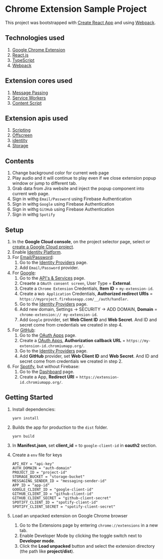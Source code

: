# Chrome Extension Sample Project

This project was bootstrapped with [Create React App](https://github.com/facebook/create-react-app) and using [Webpack](https://webpack.js.org).

## Technologies used

1. [Google Chrome Extension](https://developer.chrome.com/docs/extensions/get-started)
2. [React.js](https://legacy.reactjs.org/)
3. [TypeScript](https://www.typescriptlang.org)
4. [Webpack](https://webpack.js.org)

## Extension cores used

1. [Message Passing](https://developer.chrome.com/docs/extensions/develop/concepts/messaging)
2. [Service Workers](https://developer.chrome.com/docs/extensions/develop/concepts/service-workers)
3. [Content Script](https://developer.chrome.com/docs/extensions/develop/concepts/content-scripts)

## Extension apis used

1. [Scripting](https://developer.chrome.com/docs/extensions/reference/api/scripting)
2. [Offscreen](https://developer.chrome.com/docs/extensions/reference/api/offscreen)
3. [identity](https://developer.chrome.com/docs/extensions/reference/api/identity)
4. [Storage](https://developer.chrome.com/docs/extensions/reference/api/storage)

## Contents

1. Change background color for current web page
2. Play audio and it will continue to play even if we close extension popup window or jump to different tab.
3. Grab data from Jira website and inject the popup component into current web page.
4. Sign in withg `Email/Password` using Firebase Authentication
5. Sign in withg `Google` using Firebase Authentication
6. Sign in withg `GitHub` using Firebase Authentication
7. Sign in withg `Spotify`

## Setup

1. In the **Google Cloud console**, on the project selector page, select or [create a Google Cloud project](https://cloud.google.com/resource-manager/docs/creating-managing-projects).
2. Enable [Identity Platform](https://console.cloud.google.com/marketplace/details/google-cloud-platform/customer-identity).
3. For [Email/Password](https://cloud.google.com/identity-platform/docs/sign-in-user-email):
   1. Go to the [Identity Providers](https://console.cloud.google.com/customer-identity/providers) page.
   2. Add `Email/Password` provider.
4. For [Google](https://cloud.google.com/identity-platform/docs/web/google):
   1. Go to the [API's & Services](https://console.cloud.google.com/apis/credentials) page.
   2. Creaete a `OAuth consent screen`, User Type = **External**.
   3. Create a `Chrome Extension` Credentials, **Item ID** = `my-extension-id`.
   4. Create a `Web Application` Credentials, **Authorized redirect URIs** = `https://myproject.firebaseapp.com/__/auth/handler`.
   5. Go to the [Identity Providers](https://console.cloud.google.com/customer-identity/providers) page.
   6. Add new domain, Settings -> SECURITY -> ADD DOMAIN, **Domain** = `chrome-extension:// my-extension-id`.
   7. Add `Google` provider, set **Web Client ID** and **Web Secret**. And ID and secret come from credentials we created in step 4.
5. For [GitHub](https://cloud.google.com/identity-platform/docs/web/github): 
   1. Go to the [OAuth Apps](https://github.com/settings/developers) page.
   2. Create a [OAuth Apps](https://docs.github.com/en/apps/oauth-apps/building-oauth-apps/creating-an-oauth-app), **Authorization callback URL** = `https://my-extension-id.chromiumapp.org/`.
   3. Go to the [Identity Providers](https://console.cloud.google.com/customer-identity/providers) page.
   4. Add **GitHub** provider, set **Web Client ID** and **Web Secret**. And ID and secret come from credentials we created in step 2.
6. For [Spotify](https://cloud.google.com/identity-platform/docs/web/custom), but without Firebase:
   1. Go to the [Dashboard](https://developer.spotify.com/dashboard) page.
   2. Create a App, **Redirect URI** = `https://extension-id.chromiumapp.org/`.

## Getting Started

1. Install dependencies:

   ```
   yarn install
   ```

2. Builds the app for production to the `dist` folder.

   ```
   yarn build
   ```

3. In **Manifest.json**, set **client_id** = to `google-client-id`  in **oauth2** section.

4. Create a `env` file for keys

   ```
   API_KEY = "api-key"
   AUTH_DOMAIN = "auth-domain"
   PROJECT_ID = "project-id"
   STORAGE_BUCKET = "storage-bucket"
   MESSAGING_SENDER_ID = "messaging-sender-id"
   APP_ID = "app-id"
   GOOGLE_CLIENT_ID = "google-client-id"
   GITHUB_CLIENT_ID = "github-client-id"
   GITHUB_CLIENT_SECRET = "github-client-secret"
   SPOTIFY_CLIENT_ID = "spotify-client-id"
   SPOTIFY_CLIENT_SECRET = "spotify-client-secret"
   ```

5. Load an unpacked extension on Google Chrome browser

   1. Go to the Extensions page by entering `chrome://extensions` in a new tab.
   2. Enable Developer Mode by clicking the toggle switch next to **Developer mode**.
   3. Click the **Load unpacked** button and select the extension directory (the path like **project/dist**).
